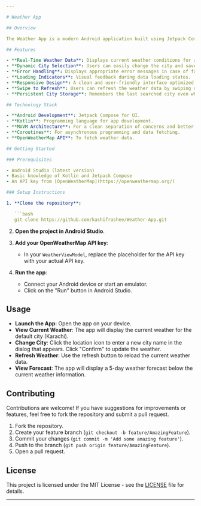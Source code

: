 ```yaml
---

# Weather App

## Overview

The Weather App is a modern Android application built using Jetpack Compose that provides users with real-time weather information, a 5-day forecast, and a user-friendly interface for selecting and saving locations. This application fetches weather data from OpenWeatherMap and offers an interactive experience with features such as refreshing the weather, viewing hourly forecasts, and changing cities dynamically.

## Features

- **Real-Time Weather Data**: Displays current weather conditions for a specified city.
- **Dynamic City Selection**: Users can easily change the city and save it for future use.
- **Error Handling**: Displays appropriate error messages in case of failed data fetching.
- **Loading Indicators**: Visual feedback during data loading states.
- **Responsive Design**: A clean and user-friendly interface optimized for various screen sizes.
- **Swipe to Refresh**: Users can refresh the weather data by swiping down on the main screen.
- **Persistent City Storage**: Remembers the last searched city even when the app is closed.

## Technology Stack

- **Android Development**: Jetpack Compose for UI.
- **Kotlin**: Programming language for app development.
- **MVVM Architecture**: For a clean separation of concerns and better testability.
- **Coroutines**: For asynchronous programming and data fetching.
- **OpenWeatherMap API**: To fetch weather data.

## Getting Started

### Prerequisites

- Android Studio (latest version)
- Basic knowledge of Kotlin and Jetpack Compose
- An API key from [OpenWeatherMap](https://openweathermap.org/)

### Setup Instructions

1. **Clone the repository**:

   ```bash
   git clone https://github.com/kashifrashee/Weather-App.git
   ```

2. **Open the project in Android Studio**.

3. **Add your OpenWeatherMap API key**:
    - In your `WeatherViewModel`, replace the placeholder for the API key with your actual API key.

4. **Run the app**:
    - Connect your Android device or start an emulator.
    - Click on the "Run" button in Android Studio.

## Usage

- **Launch the App**: Open the app on your device.
- **View Current Weather**: The app will display the current weather for the default city (Karachi).
- **Change City**: Click the location icon to enter a new city name in the dialog that appears. Click "Confirm" to update the weather.
- **Refresh Weather**: Use the refresh button to reload the current weather data.
- **View Forecast**: The app will display a 5-day weather forecast below the current weather information.

## Contributing

Contributions are welcome! If you have suggestions for improvements or features, feel free to fork the repository and submit a pull request.

1. Fork the repository.
2. Create your feature branch (`git checkout -b feature/AmazingFeature`).
3. Commit your changes (`git commit -m 'Add some amazing feature'`).
4. Push to the branch (`git push origin feature/AmazingFeature`).
5. Open a pull request.

## License

This project is licensed under the MIT License - see the [LICENSE](LICENSE) file for details.

---
```

